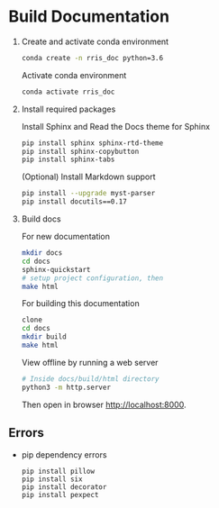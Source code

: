 # Build Documentation

1. Create and activate conda environment

    ```bash
    conda create -n rris_doc python=3.6
    ```

    Activate conda environment
    ```bash
    conda activate rris_doc
    ```

2. Install required packages


    Install Sphinx and Read the Docs theme for Sphinx
    ```bash
    pip install sphinx sphinx-rtd-theme
    pip install sphinx-copybutton
    pip install sphinx-tabs
    ```

    (Optional) Install Markdown support
    ```bash
    pip install --upgrade myst-parser
    pip install docutils==0.17
    ```

3. Build docs

    For new documentation
    ```bash
    mkdir docs
    cd docs
    sphinx-quickstart
    # setup project configuration, then
    make html
    ```

    For building this documentation
    ```bash
    clone
    cd docs
    mkdir build
    make html
    ```

    View offline by running a web server
    ```bash
    # Inside docs/build/html directory
    python3 -m http.server
    ```
    Then open in browser [http://localhost:8000](http://localhost:8000).

## Errors

- pip dependency errors

    ```shell
    pip install pillow
    pip install six
    pip install decorator
    pip install pexpect
    ```
